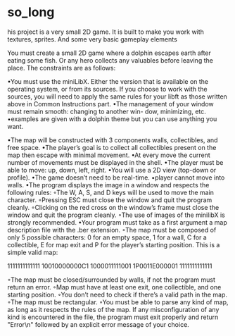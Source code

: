 # so_long
his project is a very small 2D game. It is built to make you work with textures, sprites. And some very basic gameplay elements

You must create a small 2D game where a dolphin
escapes earth after eating some fish. Or any hero
collects any valuables before leaving the place.
The constraints are as follows:

•You must use the miniLibX. Either the version that is available on the operating
system, or from its sources. If you choose to work with the sources, you will
need to apply the same rules for your libft as those written above in Common
Instructions part.
•The management of your window must remain smooth: changing to another win-
dow, minimizing, etc.
•examples are given with a dolphin theme but you can use anything you want.

•The map will be constructed with 3 components walls, collectibles, and free space.
•The player’s goal is to collect all collectibles present on the map then escape with
minimal movement.
•At every move the current number of movements must be displayed in the shell.
•The player must be able to move: up, down, left, right.
•You will use a 2D view (top-down or profile).
•The game doesn’t need to be real-time.
•player cannot move into walls.
•The program displays the image in a window and respects the following rules:
◦The W, A, S, and D keys will be used to move the main character.
◦Pressing ESC must close the window and quit the program cleanly.
◦Clicking on the red cross on the window’s frame must close the window and
quit the program cleanly.
◦The use of images of the minilibX is strongly recommended.
•Your program must take as a first argument a map description file with the .ber
extension.
◦The map must be composed of only 5 possible characters: 0 for an empty
space, 1 for a wall, C for a collectible, E for map exit and P for the player’s
starting position.
This is a simple valid map:

1111111111111
10010000000C1
1000011111001
1P0011E000001
1111111111111

◦The map must be closed/surrounded by walls, if not the program must return
an error.
◦Map must have at least one exit, one collectible, and one starting position.
◦You don’t need to check if there’s a valid path in the map.
◦The map must be rectangular.
◦You must be able to parse any kind of map, as long as it respects the rules of
the map.
If any misconfiguration of any kind is encountered in the file, the program
must exit properly and return "Error\n" followed by an explicit error message
of your choice.
